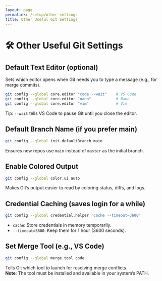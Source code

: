 ```yaml
---
layout: page
permalink: /setup/other-settings
title: Other Useful Git Settings
---
```


# 🛠 Other Useful Git Settings
## Default Text Editor (optional)
Sets which editor opens when Git needs you to type a message (e.g., for merge commits).

```bash
git config --global core.editor "code --wait"    # VS Code
git config --global core.editor "nano"           # Nano
git config --global core.editor "vim"            # Vim
```
Tip: `--wait` tells VS Code to pause Git until you close the editor.

## Default Branch Name (if you prefer main)
```bash
git config --global init.defaultBranch main
```
Ensures new repos use `main` instead of `master` as the initial branch.

## Enable Colored Output
```bash
git config --global color.ui auto
```
Makes Git’s output easier to read by coloring status, diffs, and logs.

## Credential Caching (saves login for a while)
```bash
git config --global credential.helper 'cache --timeout=3600'
```
- `cache`: Store credentials in memory temporarily.
- `--timeout=3600`: Keep them for 1 hour (3600 seconds).

## Set Merge Tool (e.g., VS Code)
```bash
git config --global merge.tool code
```
Tells Git which tool to launch for resolving merge conflicts.  
**Note**: The tool must be installed and available in your system’s PATH.